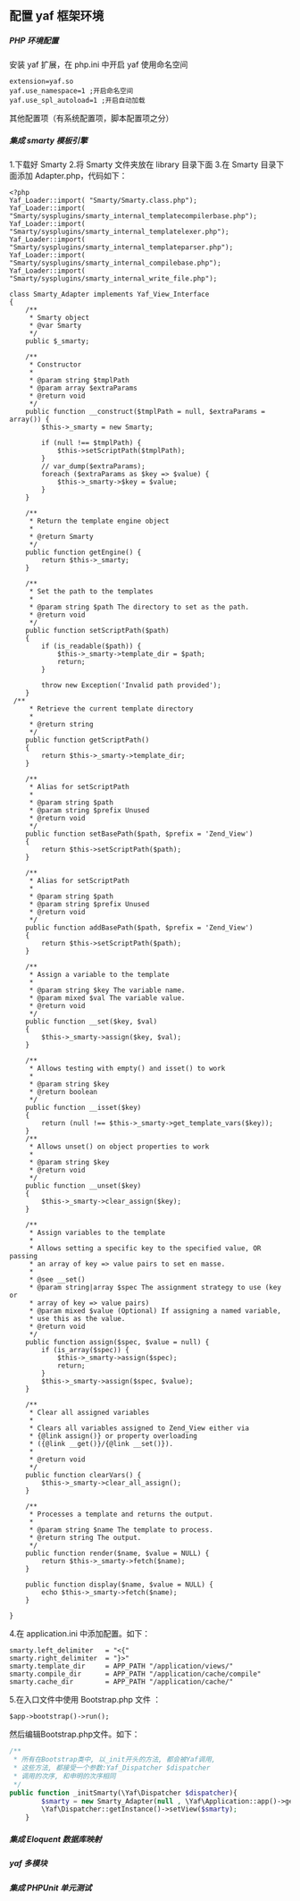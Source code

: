 ## 配置 yaf 框架环境

##### PHP 环境配置

安装 yaf 扩展，在 php.ini 中开启 yaf 使用命名空间

```
extension=yaf.so
yaf.use_namespace=1 ;开启命名空间
yaf.use_spl_autoload=1 ;开启自动加载
```

其他配置项（有系统配置项，脚本配置项之分）

##### 集成 smarty 模板引擎

1.下载好 Smarty
2.将 Smarty 文件夹放在 library 目录下面
3.在 Smarty 目录下面添加 Adapter.php，代码如下：

    <?php
    Yaf_Loader::import( "Smarty/Smarty.class.php");
    Yaf_Loader::import( "Smarty/sysplugins/smarty_internal_templatecompilerbase.php");
    Yaf_Loader::import( "Smarty/sysplugins/smarty_internal_templatelexer.php");
    Yaf_Loader::import( "Smarty/sysplugins/smarty_internal_templateparser.php");
    Yaf_Loader::import( "Smarty/sysplugins/smarty_internal_compilebase.php");
    Yaf_Loader::import( "Smarty/sysplugins/smarty_internal_write_file.php");
    
    class Smarty_Adapter implements Yaf_View_Interface
    {
        /**
         * Smarty object
         * @var Smarty
         */
        public $_smarty;
     
        /**
         * Constructor
         *
         * @param string $tmplPath
         * @param array $extraParams
         * @return void
         */
        public function __construct($tmplPath = null, $extraParams = array()) {
            $this->_smarty = new Smarty; 
     
            if (null !== $tmplPath) {
                $this->setScriptPath($tmplPath);
            }       
            // var_dump($extraParams);
            foreach ($extraParams as $key => $value) {
                $this->_smarty->$key = $value; 
            }       
        }
     
        /**
         * Return the template engine object
         *
         * @return Smarty
         */
        public function getEngine() {
            return $this->_smarty;
        }
     
        /**
         * Set the path to the templates
         *
         * @param string $path The directory to set as the path.
         * @return void
         */
        public function setScriptPath($path)
        {
            if (is_readable($path)) {
                $this->_smarty->template_dir = $path;
                return; 
            }       
     
            throw new Exception('Invalid path provided');
        }
     /**
         * Retrieve the current template directory
         *
         * @return string
         */
        public function getScriptPath()
        {
            return $this->_smarty->template_dir;
        }
    
        /**
         * Alias for setScriptPath
         *
         * @param string $path
         * @param string $prefix Unused
         * @return void
         */
        public function setBasePath($path, $prefix = 'Zend_View')
        {
            return $this->setScriptPath($path);
        }
    
        /**
         * Alias for setScriptPath
         *
         * @param string $path
         * @param string $prefix Unused
         * @return void
         */
        public function addBasePath($path, $prefix = 'Zend_View')
        {
            return $this->setScriptPath($path);
        }
    
        /**
         * Assign a variable to the template
         *
         * @param string $key The variable name.
         * @param mixed $val The variable value.
         * @return void
         */
        public function __set($key, $val)
        {
            $this->_smarty->assign($key, $val);
        }
    
        /**
         * Allows testing with empty() and isset() to work
         *
         * @param string $key
         * @return boolean
         */
        public function __isset($key)
        {
            return (null !== $this->_smarty->get_template_vars($key));
        }
        /**
         * Allows unset() on object properties to work
         *
         * @param string $key
         * @return void
         */
        public function __unset($key)
        {
            $this->_smarty->clear_assign($key);
        }
    
        /**
         * Assign variables to the template
         *
         * Allows setting a specific key to the specified value, OR passing
         * an array of key => value pairs to set en masse.
         *
         * @see __set()
         * @param string|array $spec The assignment strategy to use (key or
         * array of key => value pairs)
         * @param mixed $value (Optional) If assigning a named variable,
         * use this as the value.
         * @return void
         */
        public function assign($spec, $value = null) {
            if (is_array($spec)) {
                $this->_smarty->assign($spec);
                return;
            }
            $this->_smarty->assign($spec, $value);
        }
    
        /**
         * Clear all assigned variables
         *
         * Clears all variables assigned to Zend_View either via
         * {@link assign()} or property overloading
         * ({@link __get()}/{@link __set()}).
         *
         * @return void
         */
        public function clearVars() {
            $this->_smarty->clear_all_assign();
        }
    
        /**
         * Processes a template and returns the output.
         *
         * @param string $name The template to process.
         * @return string The output.
         */
        public function render($name, $value = NULL) {
            return $this->_smarty->fetch($name);
        }
    
        public function display($name, $value = NULL) {
            echo $this->_smarty->fetch($name);
        }
    
    }

  
4.在 application.ini 中添加配置。如下： 

    smarty.left_delimiter   = "<{"  
    smarty.right_delimiter  = "}>"  
    smarty.template_dir     = APP_PATH "/application/views/"
    smarty.compile_dir      = APP_PATH "/application/cache/compile"
    smarty.cache_dir        = APP_PATH "/application/cache/"

  
5.在入口文件中使用 Bootstrap.php 文件 ：

    $app->bootstrap()->run();

然后编辑Bootstrap.php文件。如下： 

```php 
/**
 * 所有在Bootstrap类中, 以_init开头的方法, 都会被Yaf调用,
 * 这些方法, 都接受一个参数:Yaf_Dispatcher $dispatcher
 * 调用的次序, 和申明的次序相同
 */
public function _initSmarty(\Yaf\Dispatcher $dispatcher){  
        $smarty = new Smarty_Adapter(null , \Yaf\Application::app()->getConfig()->smarty);  
        \Yaf\Dispatcher::getInstance()->setView($smarty);  
    } 
```


##### 集成 Eloquent 数据库映射


##### yaf 多模块


##### 集成 PHPUnit 单元测试